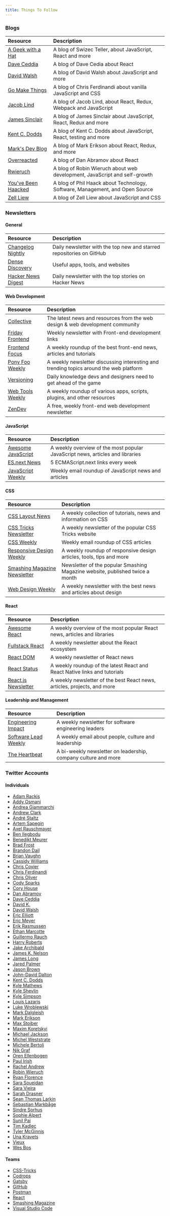 ```yaml
---
title: Things To Follow
---
```


### Blogs

| Resource                                              | Description                                                                  |
| :---------------------------------------------------- | :--------------------------------------------------------------------------- |
| [A Geek with a Hat](https://swizec.com/blog/)         | A blog of Swizec Teller, about JavaScript, React and more                    |
| [Dave Ceddia](https://daveceddia.com/)                | A blog of Dave Cedia about React                                             |
| [David Walsh](https://davidwalsh.name/)               | A blog of David Walsh about JavaScript and more                              |
| [Go Make Things](https://gomakethings.com/articles/)  | A blog of Chris Ferdinandi about vanilla JavaScript and CSS                  |
| [Jacob Lind](http://blog.jakoblind.no/)               | A blog of Jacob Lind, about React, Redux, Webpack and JavaScript             |
| [James Sinclair](https://jrsinclair.com/)             | A blog of James Sinclair about JavaScript, React, Redux and more             |
| [Kent C. Dodds](https://blog.kentcdodds.com/)         | A blog of Kent C. Dodds about JavaScript, React, testing and more            |
| [Mark's Dev Blog](https://blog.isquaredsoftware.com/) | A blog of Mark Erikson about React, Redux, and more                          |
| [Overreacted](https://overreacted.io/)                | A blog of Dan Abramov about React                                            |
| [Rwieruch](https://www.robinwieruch.de/)              | A blog of Robin Wieruch about web development, JavaScript and self-growth    |
| [You've Been Haacked](https://haacked.com/)           | A blog of Phil Haack about Technology, Software, Management, and Open Source |
| [Zell Liew](https://zellwk.com/blog/)                 | A blog of Zell Liew about JavaScript and CSS                                 |

### Newsletters

#### General

| Resource                                           | Description                                                          |
| :------------------------------------------------- | :------------------------------------------------------------------- |
| [Changelog Nightly](https://changelog.com/nightly) | Daily newsletter with the top new and starred repositories on GitHub |
| [Dense Discovery](https://www.densediscovery.com/) | Useful apps, tools, and websites                                     |
| [Hacker News Digest](https://www.hndigest.com/)    | Daily newsletter with the top stories on Hacker News                 |

#### Web Development

| Resource                                               | Description                                                                            |
| :----------------------------------------------------- | :------------------------------------------------------------------------------------- |
| [Collective](https://tympanus.net/codrops/collective/) | The latest news and resources from the web design & web development community          |
| [Friday Frontend](https://fridayfrontend.curated.co/)  | Weekly newsletter with Front-end development links                                     |
| [Frontend Focus](https://frontendfoc.us/)              | A weekly roundup of the best front-end news, articles and tutorials                    |
| [Pony Foo Weekly](https://ponyfoo.com/weekly)          | A weekly newsletter discussing interesting and trending topics around the web platform |
| [Versioning](https://versioning.substack.com/)         | Daily knowledge devs and designers need to get ahead of the game                       |
| [Web Tools Weekly](https://webtoolsweekly.com/)        | A weekly roundup of various apps, scripts, plugins, and other resources                |
| [ZenDev](https://zendev.com/)                          | A free, weekly front-end web development newsletter                                    |  |

#### JavaScript

| Resource                                                | Description                                                                   |
| :------------------------------------------------------ | :---------------------------------------------------------------------------- |
| [Awesome JavaScript](https://js.libhunt.com/newsletter) | A weekly overview of the most popular JavaScript news, articles and libraries |
| [ES.next News](http://esnextnews.com/)                  | 5 ECMAScript.next links every week                                            |
| [JavaScript Weekly](https://javascriptweekly.com/)      | Weekly email roundup of JavaScript news and articles                          |

#### CSS

| Resource                                                                                  | Description                                                                  |
| :---------------------------------------------------------------------------------------- | :--------------------------------------------------------------------------- |
| [CSS Layout News](http://csslayout.news/)                                                 | A weekly collection of tutorials, news and information on CSS                |
| [CSS Tricks Newsletter](https://css-tricks.com/newsletters/)                              | A weekly newsletter of the popular CSS Tricks website                        |
| [CSS Weekly](https://css-weekly.com/)                                                     | Weekly email roundup of CSS articles                                         |
| [Responsive Design Weekly](http://responsivedesignweekly.com/)                            | A weekly roundup of responsive design articles, tools, tips and more         |
| [Smashing Magazine Newsletter](https://www.smashingmagazine.com/the-smashing-newsletter/) | Newsletter of the popular Smashing Magazine website, published twice a month |
| [Web Design Weekly](https://web-design-weekly.com/)                                       | A weekly newsletter with the best news and articles about design             |

#### React

| Resource                                                 | Description                                                               |
| :------------------------------------------------------- | :------------------------------------------------------------------------ |
| [Awesome React](https://react.libhunt.com/newsletter)    | A weekly overview of the most popular React news, articles and libraries  |
| [Fullstack React](http://newsletter.fullstackreact.com/) | A weekly newsletter about the React ecosystem                             |
| [React DOM](https://reactdom.com/newsletter)             | A weekly newsletter of React news                                         |
| [React Status](https://react.statuscode.com/)            | A weekly roundup of the latest React and React Native links and tutorials |
| [React.js Newsletter](http://reactjsnewsletter.com/)     | A weekly newsletter of the best React news, articles, projects, and more  |

#### Leadership and Management

| Resource                                                           | Description                                                    |
| :----------------------------------------------------------------- | :------------------------------------------------------------- |
| [Engineering Impact](https://www.gitprime.com/engineering-impact/) | A weekly newsletter for software engineering leaders           |
| [Software Lead Weekly](https://softwareleadweekly.com/)            | A weekly email about people, culture and leadership            |
| [The Heartbeat](https://knowyourteam.com/learn/newsletter)         | A bi-weekly newsletter on leadership, company culture and more |

### Twitter Accounts

#### Individuals

- [Adam Rackis](https://twitter.com/AdamRackis)
- [Addy Osmani](https://twitter.com/addyosmani)
- [Andrea Giammarchi](https://twitter.com/WebReflection)
- [Andrew Clark](https://twitter.com/acdlite)
- [André Staltz](https://twitter.com/andrestaltz)
- [Artem Sapegin](https://twitter.com/iamsapegin)
- [Axel Rauschmayer](https://twitter.com/rauschma)
- [Ben Ilegbodu](https://twitter.com/benmvp)
- [Benedikt Meurer](https://twitter.com/bmeurer)
- [Brad Frost](https://twitter.com/brad_frost)
- [Brandon Dail](https://twitter.com/aweary)
- [Brian Vaughn](https://twitter.com/brian_d_vaughn)
- [Cassidy Williams](https://twitter.com/cassidoo)
- [Chris Coyier](https://twitter.com/chriscoyier)
- [Chris Ferdinandi](https://twitter.com/ChrisFerdinandi)
- [Chris Oliver](https://twitter.com/excid3)
- [Cody Sparks](https://twitter.com/whdpcom)
- [Cory House](https://twitter.com/housecor)
- [Dan Abramov](https://twitter.com/dan_abramov)
- [Dave Ceddia](https://twitter.com/dceddia)
- [David K.](https://twitter.com/DavidKPiano)
- [David Walsh](https://twitter.com/davidwalshblog)
- [Eric Elliott](https://twitter.com/_ericelliott)
- [Eric Meyer](https://twitter.com/meyerweb)
- [Erik Rasmussen](https://twitter.com/erikras)
- [Ethan Marcotte](https://twitter.com/beep)
- [Guillermo Rauch](https://twitter.com/rauchg)
- [Harry Roberts](https://twitter.com/csswizardry)
- [Jake Archibald](https://twitter.com/jaffathecake)
- [James K. Nelson](https://twitter.com/james_k_nelson)
- [James Long](https://twitter.com/jlongster)
- [Jared Palmer](https://twitter.com/jaredpalmer)
- [Jason Brown](https://twitter.com/browniefed)
- [John-David Dalton](https://twitter.com/jdalton)
- [Kent C. Dodds](https://twitter.com/kentcdodds)
- [Kyle Mathews](https://twitter.com/kylemathews)
- [Kyle Shevlin](https://twitter.com/kyleshevlin)
- [Kyle Simpson](https://twitter.com/getify)
- [Louis Lazaris](https://twitter.com/ImpressiveWebs)
- [Luke Wroblewski](https://twitter.com/lukew)
- [Mark Dalgleish](https://twitter.com/markdalgleish)
- [Mark Erikson](https://twitter.com/acemarke)
- [Max Stoiber](https://twitter.com/mxstbr)
- [Maxim Koretskyi](https://twitter.com/maxim_koretskyi)
- [Michael Jackson](https://twitter.com/mjackson)
- [Michel Weststrate](https://twitter.com/mweststrate)
- [Michele Bertoli](https://twitter.com/MicheleBertoli)
- [Nik Graf](https://twitter.com/nikgraf)
- [Oren Ellenbogen](https://twitter.com/orenellenbogen)
- [Paul Irish](https://twitter.com/paul_irish)
- [Rachel Andrew](https://twitter.com/rachelandrew)
- [Robin Wieruch](https://twitter.com/rwieruch)
- [Ryan Florence](https://twitter.com/ryanflorence)
- [Sara Soueidan](https://twitter.com/SaraSoueidan)
- [Sara Vieira](https://twitter.com/NikkitaFTW)
- [Sarah Drasner](https://twitter.com/sarah_edo)
- [Sean Thomas Larkin](https://twitter.com/TheLarkInn)
- [Sebastian Markbåge](https://twitter.com/sebmarkbage)
- [Sindre Sorhus](https://twitter.com/sindresorhus)
- [Sophie Alpert](https://twitter.com/sophiebits)
- [Sunil Pai](https://twitter.com/threepointone)
- [Tim Kadlec](https://twitter.com/tkadlec)
- [Tyler McGinnis](https://twitter.com/tylermcginnis)
- [Una Kravets](https://twitter.com/Una)
- [Vjeux](https://twitter.com/Vjeux)
- [Wes Bos](https://twitter.com/wesbos)

#### Teams

- [CSS-Tricks](https://twitter.com/css)
- [Codrops](https://twitter.com/codrops)
- [Gatsby](https://twitter.com/gatsbyjs)
- [GitHub](https://twitter.com/github)
- [Postman](https://twitter.com/postmanclient)
- [React](https://twitter.com/reactjs)
- [Smashing Magazine](https://twitter.com/smashingmag)
- [Visual Studio Code](https://twitter.com/code)
